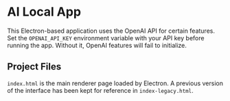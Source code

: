 # AI Local App

This Electron-based application uses the OpenAI API for certain features. Set the `OPENAI_API_KEY` environment variable with your API key before running the app. Without it, OpenAI features will fail to initialize.

## Project Files

`index.html` is the main renderer page loaded by Electron. A previous version of the interface has been kept for reference in `index-legacy.html`.
